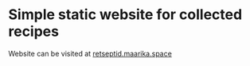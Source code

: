 # Simple static website for collected recipes

Website can be visited at [retseptid.maarika.space](https://retseptid.maarika.space)
